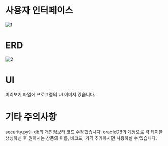 # 사용자 인터페이스
![1](https://github.com/dontoong/gs25/assets/106039761/ed2d9fa1-5aea-4425-b467-cf8adc8a932e)

# ERD
![2](https://github.com/dontoong/gs25/assets/106039761/dea7d223-9e2b-4009-8628-ae09c6d72ac3)

# UI
미리보기 파일에 프로그램의 UI 이미지 있습니다.
# 기타 주의사항
security.py는 db의 개인정보라 코드 수정했습니다.
oracleDB의 계정으로 각 테이블 생성하신 후 원하시는 상품의 이름, 바코드, 가격 추가하시면 사용하실 수 있습니다.
